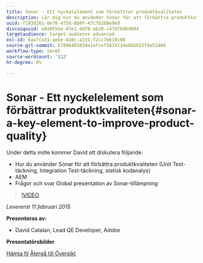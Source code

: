```yaml
---
title: Sonar - Ett nyckelelement som förbättrar produktkvaliteten
description: Lär dig hur du använder Sonar för att förbättra produktkvaliteten, inklusive Unit Test-täckning, Integration Test-täckning och statisk kodanalys. Lär dig även om AEM och få en global presentation av Sonar-applikationer.
uuid: f193d261-0e70-4758-8b0f-47c7b288e9e9
discoiquuid: e0a955be-47e1-4d78-ab20-c4747b06d094
targetaudience: target-audience advanced
exl-id: 6aa7ca31-aebe-418c-a231-f2cc7b619c00
source-git-commit: b7806491034e1afcef503311de86bb15fda51460
workflow-type: tm+mt
source-wordcount: '112'
ht-degree: 0%

---
```


# Sonar - Ett nyckelelement som förbättrar produktkvaliteten{#sonar-a-key-element-to-improve-product-quality}

Under detta möte kommer David att diskutera följande:

* Hur du använder Sonar för att förbättra produktkvaliteten (Unit Test-täckning, Integration Test-täckning, statisk kodanalys)
* AEM
* Frågor och svar Global presentation av Sonar-tillämpning

>[!VIDEO](https://video.tv.adobe.com/v/19379/?quality=9)

*Levererat 11 februari 2015*

**Presenteras av:**

* David Catalan, Lead QE Developer, Adobe

**Presentatörsbilder**

[Hämta fil](assets/cq-gems-on-aem-sonarqube-2015-02.pdf)
[Återgå till Översikt](https://helpx.adobe.com/experience-manager/kt/eseminars/gems/aem-index.html)
